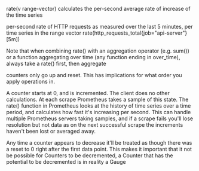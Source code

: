 rate(v range-vector) calculates the per-second average rate of increase of the time series 

per-second rate of HTTP requests as measured over the last 5 minutes, per time series in the range vector
rate(http_requests_total{job="api-server"}[5m])

Note that when combining rate() with an aggregation operator (e.g. sum()) or a function aggregating over time (any function ending in over_time), always take a rate() first, then aggregate

counters only go up and reset. This has implications for what order you apply operations in.

 A counter starts at 0, and is incremented. The client does no other calculations. At each scrape Prometheus takes a sample of this state. The rate() function in Prometheus looks at the history of time series over a time period, and calculates how fast it's increasing per second. This can handle multiple Prometheus servers taking samples, and if a scrape fails you'll lose resolution but not data as on the next successful scrape the increments haven't been lost or averaged away.

 Any time a counter appears to decrease it'll be treated as though there was a reset to 0 right after the first data point. This makes it important that it not be possible for Counters to be decremented, a Counter that has the potential to be decremented is in reality a Gauge
